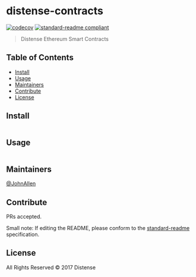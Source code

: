 # distense-contracts
[![codecov](https://codecov.io/gh/Distense/contracts/branch/master/graph/badge.svg)](https://codecov.io/gh/Distense/contracts)
[![standard-readme compliant](https://img.shields.io/badge/standard--readme-OK-green.svg?style=flat-square)](https://github.com/RichardLitt/standard-readme)

> Distense Ethereum Smart Contracts

## Table of Contents

- [Install](#install)
- [Usage](#usage)
- [Maintainers](#maintainers)
- [Contribute](#contribute)
- [License](#license)

## Install

```
```

## Usage

```
```

## Maintainers

[@JohnAllen](https://github.com/JohnAllen)

## Contribute

PRs accepted.

Small note: If editing the README, please conform to the [standard-readme](https://github.com/RichardLitt/standard-readme) specification.

## License

All Rights Reserved © 2017 Distense
